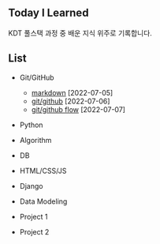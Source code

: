 ## Today I Learned

KDT 풀스택 과정 중 배운 지식 위주로 기록합니다.





## List

- Git/GitHub
  - [markdown](https://github.com/baeseorim/TIL/tree/master/markdown)  [2022-07-05]
  - [git/github](https://github.com/baeseorim/TIL/tree/master/git_github)  [2022-07-06]
  - [git/github flow](https://github.com/baeseorim/TIL/blob/master/git_github/git_github_flow.md) [2022-07-07]
- Python
- Algorithm
- DB
- HTML/CSS/JS
- Django
- Data Modeling



- Project 1
- Project 2